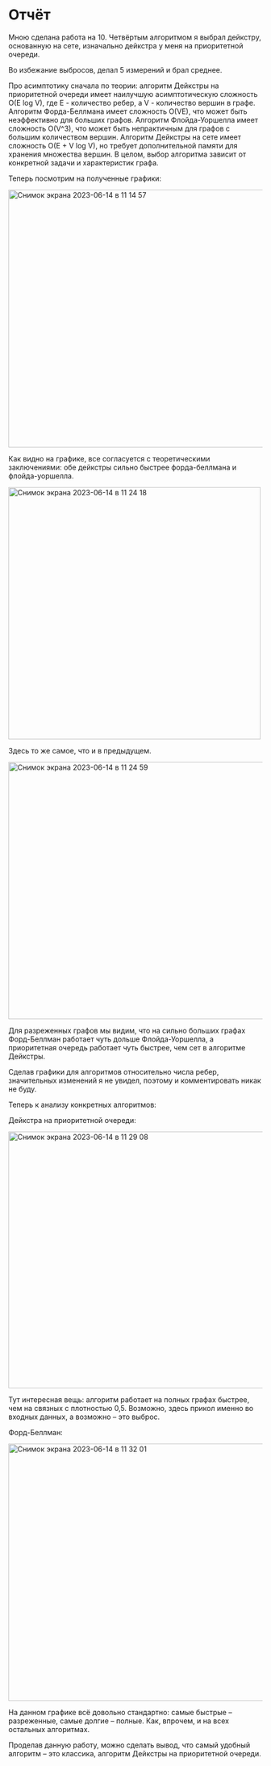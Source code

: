 # Отчёт

Мною сделана работа на 10. Четвёртым алгоритмом я выбрал дейкстру, основанную на сете, изначально дейкстра у меня на приоритетной очереди.

Во избежание выбросов, делал 5 измерений и брал среднее.

Про асимптотику сначала по теории: алгоритм Дейкстры на приоритетной очереди имеет наилучшую асимптотическую сложность O(E log V), где E - количество ребер, а V - количество вершин в графе. Алгоритм Форда-Беллмана имеет сложность O(VE), что может быть неэффективно для больших графов. Алгоритм Флойда-Уоршелла имеет сложность O(V^3), что может быть непрактичным для графов с большим количеством вершин. Алгоритм Дейкстры на сете имеет сложность O(E + V log V), но требует дополнительной памяти для хранения множества вершин. В целом, выбор алгоритма зависит от конкретной задачи и характеристик графа.


Теперь посмотрим на полученные графики:

<img width="511" alt="Снимок экрана 2023-06-14 в 11 14 57" src="https://github.com/curlyapollo/short-paths/assets/95444064/8be8b466-7968-44bb-9126-3720c855bd51">

Как видно на графике, все согласуется с теоретическими заключениями: обе дейкстры сильно быстрее форда-беллмана и флойда-уоршелла.

<img width="500" alt="Снимок экрана 2023-06-14 в 11 24 18" src="https://github.com/curlyapollo/short-paths/assets/95444064/ede9c8cf-0c2d-4dc4-a4a1-26f49bdbf1b1">

Здесь то же самое, что и в предыдущем.

<img width="510" alt="Снимок экрана 2023-06-14 в 11 24 59" src="https://github.com/curlyapollo/short-paths/assets/95444064/b8c440e0-13e6-4497-bd14-3b940ffb6116">

Для разреженных графов мы видим, что на сильно больших графах Форд-Беллман работает чуть дольше Флойда-Уоршелла, а приоритетная очередь работает чуть быстрее, чем сет в алгоритме Дейкстры.

Сделав графики для алгоритмов относительно числа ребер, значительных изменений я не увидел, поэтому и комментировать никак не буду.

Теперь к анализу конкретных алгоритмов:

Дейкстра на приоритетной очереди:

<img width="509" alt="Снимок экрана 2023-06-14 в 11 29 08" src="https://github.com/curlyapollo/short-paths/assets/95444064/99d6fb3e-3146-457b-a571-5449fd366343">

Тут интересная вещь: алгоритм работает на полных графах быстрее, чем на связных с плотностью 0,5. Возможно, здесь прикол именно во входных данных, а возможно – это выброс.

Форд-Беллман:

<img width="510" alt="Снимок экрана 2023-06-14 в 11 32 01" src="https://github.com/curlyapollo/short-paths/assets/95444064/323a9a2b-9670-4f47-93bc-4c8f491edef2">

На данном графике всё довольно стандартно: самые быстрые – разреженные, самые долгие – полные. Как, впрочем, и на всех остальных алгоритмах.

Проделав данную работу, можно сделать вывод, что самый удобный алгоритм – это классика, алгоритм Дейкстры на приоритетной очереди.
